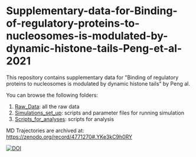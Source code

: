 # Supplementary-data-for-Binding-of-regulatory-proteins-to-nucleosomes-is-modulated-by-dynamic-histone-tails-Peng-et-al-2021
This repository contains supplementary data for "Binding of regulatory proteins to nucleosomes is modulated by dynamic histone tails" by Peng al.

You can browse the following folders:
1. [Raw_Data](Raw_Data): all the raw data
2. [Simulations_set_up](Simulations_set_up): scripts and parameter files for running simulation
3. [Scripts_for_analyses](Scripts_for_analyses): scripts for analysis 

MD Trajectories are archived at: 
https://zenodo.org/record/4771270#.YKe3kC9h0RY

[![DOI](https://zenodo.org/badge/DOI/10.5281/zenodo.4771270.svg)](https://doi.org/10.5281/zenodo.4771270)
